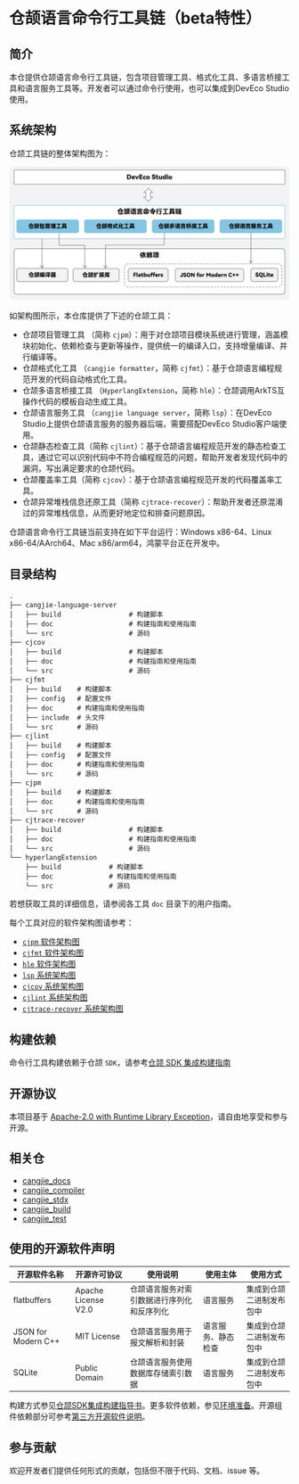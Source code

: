 # 仓颉语言命令行工具链（beta特性）

## 简介

本仓提供仓颉语言命令行工具链，包含项目管理工具、格式化工具、多语言桥接工具和语言服务工具等。开发者可以通过命令行使用，也可以集成到DevEco Studio使用。

## 系统架构

仓颉工具链的整体架构图为：

![仓颉工具链整体架构图](./figures/整体架构.jpg)

如架构图所示，本仓库提供了下述的仓颉工具：

- 仓颉项目管理工具 （简称 `cjpm`）：用于对仓颉项目模块系统进行管理，涵盖模块初始化、依赖检查与更新等操作，提供统一的编译入口，支持增量编译、并行编译等。
- 仓颉格式化工具 （`cangjie formatter`，简称 `cjfmt`）：基于仓颉语言编程规范开发的代码自动格式化工具。
- 仓颉多语言桥接工具 （`HyperlangExtension`，简称 `hle`）：仓颉调用ArkTS互操作代码的模板自动生成工具。
- 仓颉语言服务工具 （`cangjie language server`，简称 `lsp`）：在DevEco Studio上提供仓颉语言服务的服务器后端，需要搭配DevEco Studio客户端使用。
- 仓颉静态检查工具（简称 `cjlint`）：基于仓颉语言编程规范开发的静态检查工具，通过它可以识别代码中不符合编程规范的问题，帮助开发者发现代码中的漏洞，写出满足要求的仓颉代码。
- 仓颉覆盖率工具（简称 `cjcov`）：基于仓颉语言编程规范开发的代码覆盖率工具。
- 仓颉异常堆栈信息还原工具（简称 `cjtrace-recover`）：帮助开发者还原混淆过的异常堆栈信息，从而更好地定位和排查问题原因。

仓颉语言命令行工具链当前支持在如下平台运行：Windows x86-64、Linux x86-64/AArch64、Mac x86/arm64，鸿蒙平台正在开发中。

## 目录结构

```
.
├── cangjie-language-server
│   ├── build                 # 构建脚本
│   ├── doc                   # 构建指南和使用指南
│   └── src                   # 源码
├── cjcov
│   ├── build                 # 构建脚本
│   ├── doc                   # 构建指南和使用指南
│   └── src                   # 源码
├── cjfmt
│   ├── build    # 构建脚本
│   ├── config   # 配置文件
│   ├── doc      # 构建指南和使用指南
│   ├── include  # 头文件
│   └── src      # 源码
├── cjlint
│   ├── build    # 构建脚本
│   ├── config   # 配置文件
│   ├── doc      # 构建指南和使用指南
│   └── src      # 源码
├── cjpm
│   ├── build    # 构建脚本
│   ├── doc      # 构建指南和使用指南
│   └── src      # 源码
├── cjtrace-recover
│   ├── build                 # 构建脚本
│   ├── doc                   # 构建指南和使用指南
│   └── src                   # 源码
└── hyperlangExtension
    ├── build            # 构建脚本
    ├── doc              # 构建指南和使用指南
    └── src              # 源码
```

若想获取工具的详细信息，请参阅各工具 `doc` 目录下的用户指南。

每个工具对应的软件架构图请参考：

- [`cjpm` 软件架构图](./cjpm/doc/developer_guide_zh.md#开源项目介绍)
- [`cjfmt` 软件架构图](./cjfmt/doc/developer_guide_zh.md#开源项目介绍)
- [`hle` 软件架构图](./hyperlangExtension/doc/developer_guide_zh.md#开源项目介绍)
- [`lsp` 系统架构图](./cangjie-language-server/doc/developer_guide_zh.md#开源项目介绍)
- [`cjcov` 系统架构图](./cjcov/doc/developer_guide_zh.md#开源项目介绍)
- [`cjlint` 系统架构图](./cjlint/doc/developer_guide_zh.md#开源项目介绍)
- [`cjtrace-recover` 系统架构图](./cjtrace-recover/doc/developer_guide_zh.md#开源项目介绍)

## 构建依赖

命令行工具构建依赖于仓颉 `SDK`，请参考[仓颉 SDK 集成构建指南](https://gitcode.com/Cangjie/cangjie_build/blob/dev/README_zh.md)

## 开源协议

本项目基于 [Apache-2.0 with Runtime Library Exception](./LICENSE)，请自由地享受和参与开源。

## 相关仓

- [cangjie_docs](https://gitcode.com/Cangjie/cangjie_docs/tree/main/docs/dev-guide)
- [cangjie_compiler](https://gitcode.com/Cangjie/cangjie_compiler)
- [cangjie_stdx](https://gitcode.com/Cangjie/cangjie_stdx)
- [cangjie_build](https://gitcode.com/Cangjie/cangjie_build)
- [cangjie_test](https://gitcode.com/Cangjie/cangjie_test)

## 使用的开源软件声明

| 开源软件名称               | 开源许可协议              | 使用说明                  | 使用主体 | 使用方式         |
|----------------------|---------------------|-----------------------|------|--------------|
| flatbuffers          | Apache License V2.0 | 仓颉语言服务对索引数据进行序列化和反序列化 | 语言服务 | 集成到仓颉二进制发布包中 |
| JSON for Modern C++  | MIT License         | 仓颉语言服务用于报文解析和封装       | 语言服务、静态检查 | 集成到仓颉二进制发布包中 |
| SQLite               | Public Domain       | 仓颉语言服务使用数据库存储索引数据     | 语言服务 | 集成到仓颉二进制发布包中 |

构建方式参见[仓颉SDK集成构建指导书](https://gitcode.com/Cangjie/cangjie_build/blob/dev/README_zh.md)。更多软件依赖，参见[环境准备](https://gitcode.com/Cangjie/cangjie_build/blob/dev/docs/env_zh.md)。开源组件依赖部分可参考[第三方开源软件说明](./third_party/README.md)。

## 参与贡献

欢迎开发者们提供任何形式的贡献，包括但不限于代码、文档、issue 等。
